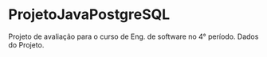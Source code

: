# ProjetoJavaPostgreSQL
Projeto de avaliação para o curso de Eng. de software no 4° período.
Dados do Projeto.
